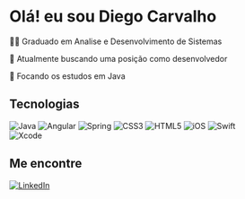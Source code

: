 Olá! eu sou Diego Carvalho
==========================
🧑‍🎓 Graduado em Analise e Desenvolvimento de Sistemas 

👀 Atualmente buscando uma posição como desenvolvedor 

🌱 Focando os estudos em Java

Tecnologias
-----------
![Java](https://img.shields.io/badge/java-%23ED8B00.svg?style=for-the-badge&logo=java&logoColor=white)
![Angular](https://img.shields.io/badge/angular-%23DD0031.svg?style=for-the-badge&logo=angular&logoColor=white)
![Spring](https://img.shields.io/badge/spring-%236DB33F.svg?style=for-the-badge&logo=spring&logoColor=white)
![CSS3](https://img.shields.io/badge/css3-%231572B6.svg?style=for-the-badge&logo=css3&logoColor=white)
![HTML5](https://img.shields.io/badge/html5-%23E34F26.svg?style=for-the-badge&logo=html5&logoColor=white) 
![iOS](https://img.shields.io/badge/iOS-000000?style=for-the-badge&logo=ios&logoColor=white) 
![Swift](https://img.shields.io/badge/swift-F54A2A?style=for-the-badge&logo=swift&logoColor=white)	
![Xcode](https://img.shields.io/badge/Xcode-007ACC?style=for-the-badge&logo=Xcode&logoColor=white)

Me encontre
-----------

[![LinkedIn](https://img.shields.io/badge/linkedin-%230077B5.svg?style=for-the-badge&logo=linkedin&logoColor=white)](https://www.linkedin.com/in/diegodmca/)


<!---
diegodmca/diegodmca is a ✨ special ✨ repository because its `README.md` (this file) appears on your GitHub profile.
You can click the Preview link to take a look at your changes.
--->
